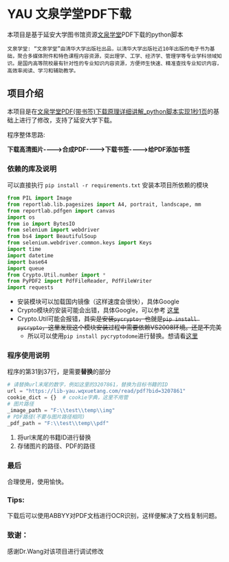 # YAU 文泉学堂PDF下载
本项目是基于延安大学图书馆资源[文泉学堂](https://lib-yau.wqxuetang.com/#/)PDF下载的python脚本

    文泉学堂: “文泉学堂”由清华大学出版社出品，以清华大学出版社近10年出版的电子书为基础，聚合多媒体附件和特色课程内容资源，突出理学、工学、经济学、管理学等专业学科领域知识。是国内高等院校最有针对性的专业知识内容资源，方便师生快速、精准查找专业知识内容，高效率阅读、学习和辅助教学。


## 项目介绍
本项目是在[文泉学堂PDF(带书签)下载原理详细讲解_python脚本实现1秒1页](https://www.52pojie.cn/thread-1108776-1-1.html)的基础上进行了修改，支持了延安大学下载。


程序整体思路:

**下载高清图片---->合成PDF---->下载书签---->给PDF添加书签**

### 依赖的库及说明

可以直接执行
`pip install -r requirements.txt`
安装本项目所依赖的模块

```python
from PIL import Image
from reportlab.lib.pagesizes import A4, portrait, landscape, mm
from reportlab.pdfgen import canvas
import os
from io import BytesIO
from selenium import webdriver
from bs4 import BeautifulSoup
from selenium.webdriver.common.keys import Keys
import time
import datetime
import base64
import queue
from Crypto.Util.number import *
from PyPDF2 import PdfFileReader, PdfFileWriter
import requests
```
* 安装模块可以加载国内镜像（这样速度会很快），具体Google
* Crypto模块的安装可能会出错，具体Google，可以参考 [这里](https://www.jb51.net/article/131185.htm)
* Crypto.Util可能会报错，~~其实是安装`pycrypto`，也就是`pip install pycrypto`，这里发现这个模块安装过程中需要依赖VS2008环境。还是不完美~~
    * 所以可以使用`pip install pycryptodome`进行替换。想请看[这里](https://stackoverrun.com/cn/q/12091094)

### 程序使用说明

程序的第31到37行，是需要**替换**的部分
```python
# 请替换url末尾的数字，例如这里的3207861，替换为目标书籍的ID
url = "https://lib-yau.wqxuetang.com/read/pdf?bid=3207861"
cookie_dict = {}  # cookie字典，这里不用管
# 图片路径
_image_path = "F:\\test\\temp\\img"
# PDF路径(不要与图片路径相同)
_pdf_path = "F:\\test\\temp\\pdf"
```

1. 将url末尾的书籍ID进行替换
2. 存储图片的路径、PDF的路径

### 最后
合理使用，使用愉快。


### Tips:

下载后可以使用ABBYY对PDF文档进行OCR识别，这样便解决了文档复制问题。

### 致谢：

感谢Dr.Wang对该项目进行调试修改

